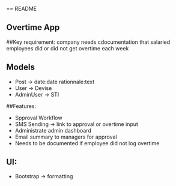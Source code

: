 == README
## Overtime App

##Key requirement: company needs cdocumentation that salaried employees did or did not get overtime each week

## Models
- Post -> date:date rationnale:text
- User -> Devise
- AdminUser -> STI

##Features: 
- Spproval Workflow
- SMS Sending -> link to approval or overtime input
- Administrate admin dashboard
- Email summary to managers for approval
- Needs to be documented if employee did not log overtime

## UI:
- Bootstrap -> formatting